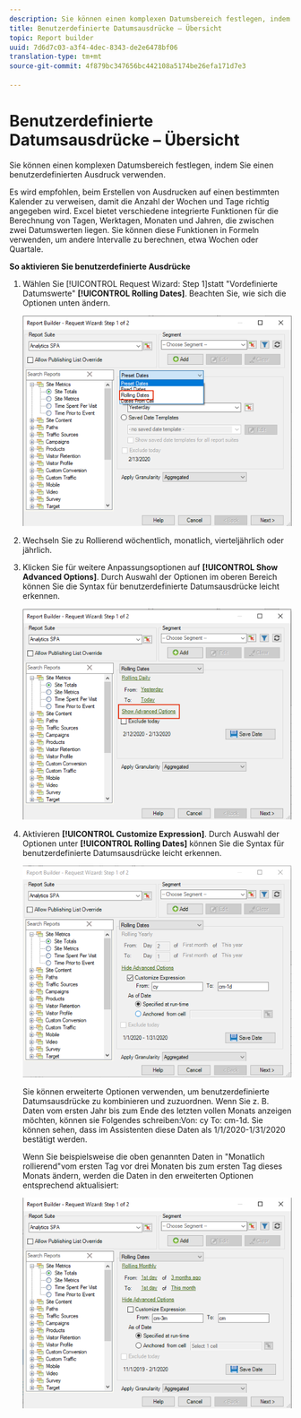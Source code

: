 ```yaml
---
description: Sie können einen komplexen Datumsbereich festlegen, indem Sie einen benutzerdefinierten Ausdruck verwenden.
title: Benutzerdefinierte Datumsausdrücke – Übersicht
topic: Report builder
uuid: 7d6d7c03-a3f4-4dec-8343-de2e6478bf06
translation-type: tm+mt
source-git-commit: 4f879bc347656bc442108a5174be26efa171d7e3

---
```



# Benutzerdefinierte Datumsausdrücke – Übersicht

Sie können einen komplexen Datumsbereich festlegen, indem Sie einen benutzerdefinierten Ausdruck verwenden.

Es wird empfohlen, beim Erstellen von Ausdrucken auf einen bestimmten Kalender zu verweisen, damit die Anzahl der Wochen und Tage richtig angegeben wird. Excel bietet verschiedene integrierte Funktionen für die Berechnung von Tagen, Werktagen, Monaten und Jahren, die zwischen zwei Datumswerten liegen. Sie können diese Funktionen in Formeln verwenden, um andere Intervalle zu berechnen, etwa Wochen oder Quartale.

**So aktivieren Sie benutzerdefinierte Ausdrücke**

1. Wählen Sie [!UICONTROL Request Wizard: Step 1]statt &quot;Vordefinierte Datumswerte&quot; **[!UICONTROL Rolling Dates]**. Beachten Sie, wie sich die Optionen unten ändern.

   ![](assets/rolldates1.png)

1. Wechseln Sie zu Rollierend wöchentlich, monatlich, vierteljährlich oder jährlich.
1. Klicken Sie für weitere Anpassungsoptionen auf **[!UICONTROL Show Advanced Options]**. Durch Auswahl der Optionen im oberen Bereich können Sie die Syntax für benutzerdefinierte Datumsausdrücke leicht erkennen.

   ![](assets/rolldates2.png)

1. Aktivieren **[!UICONTROL Customize Expression]**. Durch Auswahl der Optionen unter **[!UICONTROL Rolling Dates]** können Sie die Syntax für benutzerdefinierte Datumsausdrücke leicht erkennen.

   ![](assets/rolldatesfor5.png)

   Sie können erweiterte Optionen verwenden, um benutzerdefinierte Datumsausdrücke zu kombinieren und zuzuordnen. Wenn Sie z. B. Daten vom ersten Jahr bis zum Ende des letzten vollen Monats anzeigen möchten, können sie Folgendes schreiben:Von: cy To: cm-1d. Sie können sehen, dass im Assistenten diese Daten als 1/1/2020-1/31/2020 bestätigt werden.

   Wenn Sie beispielsweise die oben genannten Daten in &quot;Monatlich rollierend&quot;vom ersten Tag vor drei Monaten bis zum ersten Tag dieses Monats ändern, werden die Daten in den erweiterten Optionen entsprechend aktualisiert:

   ![](assets/rolldatesfor3.png)

